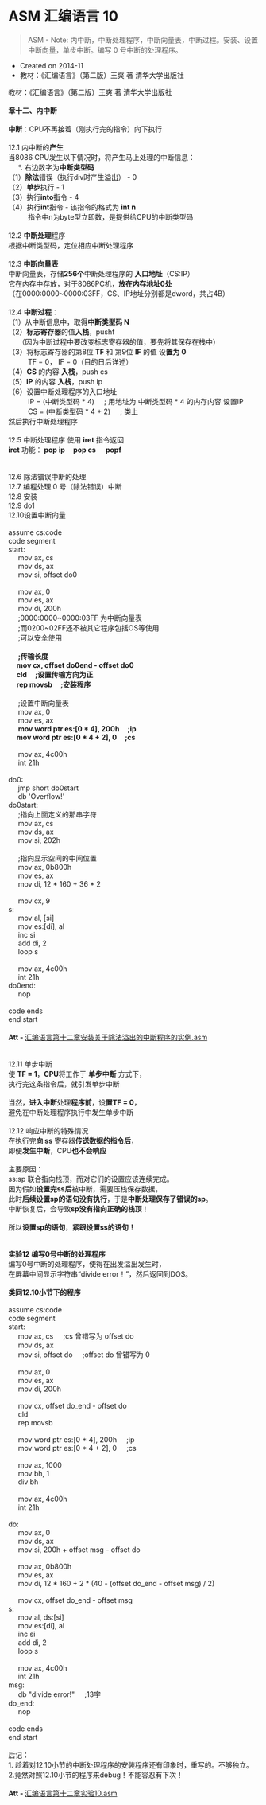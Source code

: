 # ASM 汇编语言 10

> ASM - Note&#58; 内中断，中断处理程序，中断向量表，中断过程。安装、设置中断向量，单步中断。编写 0 号中断的处理程序。

- Created on 2014-11
- 教材：《汇编语言》（第二版）王爽 著 清华大学出版社

<div style="word-wrap: break-word; -webkit-nbsp-mode: space; -webkit-line-break: after-white-space;"><div>教材：《汇编语言》（第二版）王爽 著 清华大学出版社</div><div><br/></div><div><b>章十二、内中断</b></div><div><br/></div><div><b>中断</b>：CPU不再接着（刚执行完的指令）向下执行</div><div><br/></div><div>12.1 内中断的<b>产生</b></div><div>当8086 CPU发生以下情况时，将产生马上处理的中断信息：</div><div>&nbsp; &nbsp; &nbsp;*. 右边数字为<b>中断类型码</b></div><div>（1）<b>除法</b>错误（执行div时产生溢出） - 0</div><div>（2）<b>单步</b>执行 - 1</div><div>（3）执行<b>into</b>指令 - 4</div><div>（4）执行<b>int</b>指令 - 该指令的格式为 <b>int n</b></div><div>&nbsp; &nbsp; &nbsp; &nbsp; &nbsp; 指令中n为byte型立即数，是提供给CPU的中断类型码</div><div><br/></div><div>12.2&nbsp;<b>中断处理</b>程序</div><div>根据中断类型码，定位相应中断处理程序</div><div><br/></div><div>12.3&nbsp;<b>中断向量表</b></div><div>中断向量表，存储<b>256个</b>中断处理程序的&nbsp;<b>入口地址</b>（CS:IP）</div><div>它在内存中存放，对于8086PC机，<b>放在内存地址0处</b></div><div>（在0000:0000~0000:03FF，CS、IP地址分别都是dword，共占4B）</div><div><br/></div><div>12.4 <b>中断过程</b>：</div><div>（1）从中断信息中，取得<b>中断类型码 N</b></div><div>（2）<b>标志寄存器</b>的值<b>入栈</b>，pushf</div><div>&nbsp; &nbsp; &nbsp;（因为中断过程中要改变标志寄存器的值，要先将其保存在栈中）</div><div>（3）将标志寄存器的第8位 <b>TF</b> 和 第9位 <b>IF</b>&nbsp;的值 设<b>置为 0</b></div><div>&nbsp; &nbsp; &nbsp; &nbsp; &nbsp; TF = 0， IF = 0（目的日后详述）</div><div>（4）<b>CS</b> 的内容 <b>入栈</b>，push cs</div><div>（5）<b>IP</b>&nbsp;的内容&nbsp;<b>入栈</b>，push ip</div><div>（6）设置中断处理程序的入口地址</div><div>&nbsp; &nbsp; &nbsp; &nbsp; &nbsp; IP = (中断类型码 * 4) &nbsp; &nbsp; ; 用地址为&nbsp;中断类型码 * 4 的内存内容 设置IP</div><div>&nbsp; &nbsp; &nbsp; &nbsp; &nbsp; CS = (中断类型码 * 4 + 2) &nbsp; &nbsp; ; 类上</div><div>然后执行中断处理程序</div><div><br/></div><div>12.5&nbsp;中断处理程序 使用 <b>iret</b> 指令返回</div><div><b>iret</b> 功能：<b>&nbsp;pop ip &nbsp; &nbsp;&nbsp;pop cs</b> &nbsp; &nbsp;&nbsp;<b>popf</b></div><div><br/></div><div><br/></div><div>12.6 除法错误中断的处理</div><div>12.7 编程处理 0 号（除法错误）中断</div><div>12.8 安装</div><div>12.9 do1</div><div>12.10设置中断向量</div><div><br/></div><div>assume cs:code<br/>
code segment<br/>
start:<br/>
&nbsp;&nbsp;&nbsp;&nbsp; mov ax, cs<br/>
&nbsp;&nbsp;&nbsp;&nbsp; mov ds, ax<br/>
&nbsp;&nbsp;&nbsp;&nbsp; mov si, offset do0<br/>
&nbsp;&nbsp;&nbsp;&nbsp;<br/>
&nbsp;&nbsp;&nbsp;&nbsp; mov ax, 0<br/>
&nbsp;&nbsp;&nbsp;&nbsp; mov es, ax<br/>
&nbsp;&nbsp;&nbsp;&nbsp; mov di, 200h<br/>
&nbsp;&nbsp;&nbsp;&nbsp; ;0000:0000~0000:03FF 为中断向量表<br/>
&nbsp;&nbsp;&nbsp;&nbsp; ;而0200~02FF还不被其它程序包括OS等使用<br/>
&nbsp;&nbsp;&nbsp;&nbsp; ;可以安全使用<br/>
&nbsp;&nbsp;&nbsp;&nbsp;<br/>
&nbsp;&nbsp;&nbsp;&nbsp; <b>;传输长度<br/>
&nbsp;&nbsp;&nbsp;&nbsp; mov cx, offset do0end - offset do0<br/>
&nbsp;&nbsp;&nbsp;&nbsp; cld&nbsp;&nbsp;&nbsp;&nbsp; ;设置传输方向为正<br/>
&nbsp;&nbsp;&nbsp;&nbsp; rep movsb &nbsp; &nbsp; ;安装程序</b><br/>
&nbsp;&nbsp;&nbsp;&nbsp;<br/>
&nbsp;&nbsp;&nbsp;&nbsp; ;设置中断向量表<br/>
&nbsp;&nbsp;&nbsp;&nbsp; mov ax, 0<br/>
&nbsp;&nbsp;&nbsp;&nbsp; mov es, ax<br/>
&nbsp;&nbsp;&nbsp;&nbsp; <b>mov word ptr es:[0 * 4], 200h&nbsp;&nbsp;&nbsp;&nbsp; ;ip<br/>
&nbsp;&nbsp;&nbsp;&nbsp; mov word ptr es:[0 * 4 + 2], 0&nbsp;&nbsp;&nbsp;&nbsp; ;cs</b><br/>
&nbsp;&nbsp;&nbsp;&nbsp;<br/>
&nbsp;&nbsp;&nbsp;&nbsp; mov ax, 4c00h<br/>
&nbsp;&nbsp;&nbsp;&nbsp; int 21h<br/>
&nbsp;&nbsp;&nbsp;&nbsp;<br/>
do0:<br/>
&nbsp;&nbsp;&nbsp;&nbsp; jmp short do0start<br/>
&nbsp;&nbsp;&nbsp;&nbsp; db &apos;Overflow!&apos;<br/>
do0start:<br/>
&nbsp;&nbsp;&nbsp;&nbsp; ;指向上面定义的那串字符<br/>
&nbsp;&nbsp;&nbsp;&nbsp; mov ax, cs<br/>
&nbsp;&nbsp;&nbsp;&nbsp; mov ds, ax<br/>
&nbsp;&nbsp;&nbsp;&nbsp; mov si, 202h<br/>
&nbsp;&nbsp;&nbsp;&nbsp;<br/>
&nbsp;&nbsp;&nbsp;&nbsp; ;指向显示空间的中间位置<br/>
&nbsp;&nbsp;&nbsp;&nbsp; mov ax, 0b800h<br/>
&nbsp;&nbsp;&nbsp;&nbsp; mov es, ax<br/>
&nbsp;&nbsp;&nbsp;&nbsp; mov di, 12 * 160 + 36 * 2<br/>
&nbsp;&nbsp;&nbsp;&nbsp;<br/>
&nbsp;&nbsp;&nbsp;&nbsp; mov cx, 9<br/>
s:<br/>
&nbsp;&nbsp;&nbsp;&nbsp; mov al, [si]<br/>
&nbsp;&nbsp;&nbsp;&nbsp; mov es:[di], al<br/>
&nbsp;&nbsp;&nbsp;&nbsp; inc si<br/>
&nbsp;&nbsp;&nbsp;&nbsp; add di, 2<br/>
&nbsp;&nbsp;&nbsp;&nbsp; loop s<br/><br/>
&nbsp;&nbsp;&nbsp;&nbsp; mov ax, 4c00h<br/>
&nbsp;&nbsp;&nbsp;&nbsp; int 21h<br/>
do0end:<br/>
&nbsp;&nbsp;&nbsp;&nbsp; nop<br/><br/>
code ends<br/>
end start</div><div><br/></div><div><strong>Att - </strong><a title="Attachment 附件" href="http://7vzp67.com1.z0.glb.clouddn.com/Assembly%20Language%20-%20Note%209/%E6%B1%87%E7%BC%96%E8%AF%AD%E8%A8%80%E7%AC%AC%E5%8D%81%E4%BA%8C%E7%AB%A0%E5%AE%89%E8%A3%85%E5%85%B3%E4%BA%8E%E9%99%A4%E6%B3%95%E6%BA%A2%E5%87%BA%E7%9A%84%E4%B8%AD%E6%96%AD%E7%A8%8B%E5%BA%8F%E7%9A%84%E5%AE%9E%E4%BE%8B.asm" target="_blank">汇编语言第十二章安装关于除法溢出的中断程序的实例.asm</a></div><div><br/></div><div><br/></div><div>12.11 单步中断</div><div>使&nbsp;<b>TF = 1</b>，<b>CPU</b>将工作于 <b>单步中断</b> 方式下，</div><div>执行完这条指令后，就引发单步中断</div><div><br/></div><div>当然，<b>进入中断</b>处理<b>程序前</b>，设<b>置TF = 0</b>，</div><div>避免在中断处理程序执行中发生单步中断</div><div><br/></div><div>12.12 响应中断的特殊情况</div><div>在执行完<b>向 ss</b> 寄存器<b>传送数据的指令后</b>，</div><div>即便<b>发生中断</b>，CPU<b>也不会响应</b></div><div><b><br/></b></div><div>主要原因：</div><div>ss:sp 联合指向栈顶，而对它们的设置应该连续完成。</div><div>因为假如<b>设置完ss后</b>被中断，需要压栈保存数据，</div><div>此时<b>后续设置sp的语句没有执行</b>，于是<b>中断处理保存了错误的sp</b>。</div><div>中断恢复后，会导致<b>sp没有指向正确的栈顶</b>！</div><div><br/></div><div>所以<b>设置sp的语句</b>，<b>紧跟设置ss的语句！</b></div><div><b><br/></b></div><div><b><br/></b></div><div><b>实验12 编写0号中断的处理程序</b></div><div>编写0号中断的处理程序，使得在出发溢出发生时，</div><div>在屏幕中间显示字符串“divide error！”，然后返回到DOS。</div><div><br/></div><div><b>类同12.10小节下的程序</b></div><div><b><br/></b></div><div>assume cs:code<br/>
code segment<br/>
start:<br/>
&nbsp;&nbsp;&nbsp;&nbsp; mov ax, cs&nbsp;&nbsp;&nbsp;&nbsp; ;cs 曾错写为 offset do<br/>
&nbsp;&nbsp;&nbsp;&nbsp; mov ds, ax<br/>
&nbsp;&nbsp;&nbsp;&nbsp; mov si, offset do&nbsp;&nbsp;&nbsp;&nbsp; ;offset do 曾错写为 0<br/>
&nbsp;&nbsp;&nbsp;&nbsp;<br/>
&nbsp;&nbsp;&nbsp;&nbsp; mov ax, 0<br/>
&nbsp;&nbsp;&nbsp;&nbsp; mov es, ax<br/>
&nbsp;&nbsp;&nbsp;&nbsp; mov di, 200h<br/>
&nbsp;&nbsp;&nbsp;&nbsp;<br/>
&nbsp;&nbsp;&nbsp;&nbsp; mov cx, offset do_end - offset do<br/>
&nbsp;&nbsp;&nbsp;&nbsp; cld<br/>
&nbsp;&nbsp;&nbsp;&nbsp; rep movsb<br/>
&nbsp;&nbsp;&nbsp;&nbsp;<br/>
&nbsp;&nbsp;&nbsp;&nbsp; mov word ptr es:[0 * 4], 200h&nbsp;&nbsp;&nbsp;&nbsp; ;ip<br/>
&nbsp;&nbsp;&nbsp;&nbsp; mov word ptr es:[0 * 4 + 2], 0&nbsp;&nbsp;&nbsp;&nbsp; ;cs<br/>
&nbsp;&nbsp;&nbsp;&nbsp;<br/>
&nbsp;&nbsp;&nbsp;&nbsp; mov ax, 1000<br/>
&nbsp;&nbsp;&nbsp;&nbsp; mov bh, 1<br/>
&nbsp;&nbsp;&nbsp;&nbsp; div bh<br/>
&nbsp;&nbsp;&nbsp;&nbsp;<br/>
&nbsp;&nbsp;&nbsp;&nbsp; mov ax, 4c00h<br/>
&nbsp;&nbsp;&nbsp;&nbsp; int 21h<br/>
&nbsp;&nbsp;&nbsp;&nbsp;<br/>
do:<br/>
&nbsp;&nbsp;&nbsp;&nbsp; mov ax, 0<br/>
&nbsp;&nbsp;&nbsp;&nbsp; mov ds, ax<br/>
&nbsp;&nbsp;&nbsp;&nbsp; mov si, 200h + offset msg - offset do<br/>
&nbsp;&nbsp;&nbsp;&nbsp;<br/>
&nbsp;&nbsp;&nbsp;&nbsp; mov ax, 0b800h<br/>
&nbsp;&nbsp;&nbsp;&nbsp; mov es, ax<br/>
&nbsp;&nbsp;&nbsp;&nbsp; mov di, 12 * 160 + 2 * (40 - (offset do_end - offset msg) / 2)<br/>
&nbsp;&nbsp;&nbsp;&nbsp;<br/>
&nbsp;&nbsp;&nbsp;&nbsp; mov cx, offset do_end - offset msg<br/>
s:<br/>
&nbsp;&nbsp;&nbsp;&nbsp; mov al, ds:[si]<br/>
&nbsp;&nbsp;&nbsp;&nbsp; mov es:[di], al<br/>
&nbsp;&nbsp;&nbsp;&nbsp; inc si<br/>
&nbsp;&nbsp;&nbsp;&nbsp; add di, 2<br/>
&nbsp;&nbsp;&nbsp;&nbsp; loop s<br/>
&nbsp;&nbsp;&nbsp;&nbsp;<br/>
&nbsp;&nbsp;&nbsp;&nbsp; mov ax, 4c00h<br/>
&nbsp;&nbsp;&nbsp;&nbsp; int 21h<br/>
msg:<br/>
&nbsp;&nbsp;&nbsp;&nbsp; db &quot;divide error!&quot;&nbsp;&nbsp;&nbsp;&nbsp; ;13字<br/>
do_end:<br/>
&nbsp;&nbsp;&nbsp;&nbsp; nop<br/>
&nbsp;&nbsp;&nbsp;&nbsp;<br/>
code ends<br/>
end start</div><div><br/></div><div>后记：</div><div>1. 趁着对12.10小节的中断处理程序的安装程序还有印象时，重写的。不够独立。</div><div>2.竟然对照12.10小节的程序来debug！不能容忍有下次！</div><div><br/></div><div><strong>Att - </strong><a title="Attachment 附件" href="http://7vzp67.com1.z0.glb.clouddn.com/Assembly%20Language%20-%20Note%209/%E6%B1%87%E7%BC%96%E8%AF%AD%E8%A8%80%E7%AC%AC%E5%8D%81%E4%BA%8C%E7%AB%A0%E5%AE%9E%E9%AA%8C10.asm" target="_blank">汇编语言第十二章实验10.asm</a></div></div>
